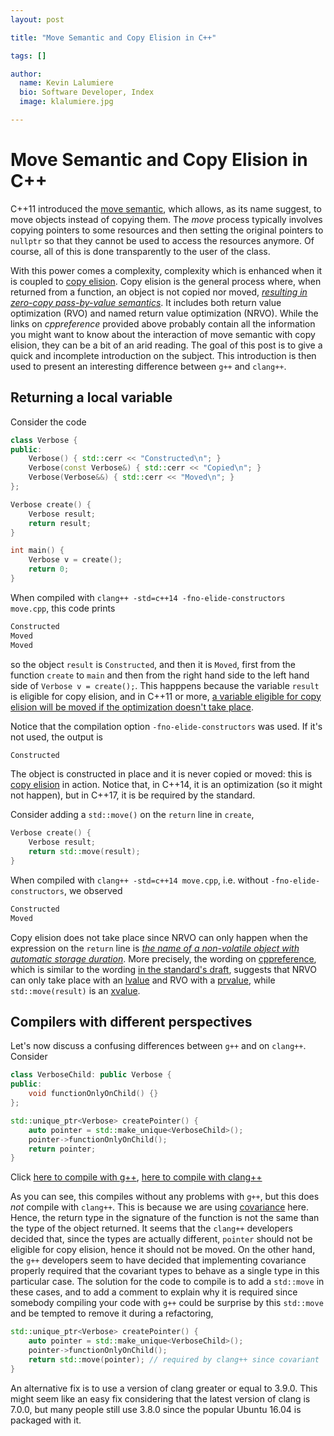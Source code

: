 ```yaml
---
layout: post

title: "Move Semantic and Copy Elision in C++"

tags: []

author:
  name: Kevin Lalumiere
  bio: Software Developer, Index
  image: klalumiere.jpg

---
```


# Move Semantic and Copy Elision in C++

C++11 introduced the [move semantic](https://en.cppreference.com/w/cpp/utility/move), which allows, as its name suggest, to move objects instead of copying them.
The *move* process typically involves copying pointers to some resources and then setting the original pointers to `nullptr` so that they cannot be used to access the resources anymore.
Of course, all of this is done transparently to the user of the class.

With this power comes a complexity, complexity which is enhanced when it is coupled to [copy elision](https://en.cppreference.com/w/cpp/language/copy_elision).
Copy elision is the general process where, when returned from a function, an object is not copied nor moved, [*resulting in zero-copy pass-by-value semantics*](https://en.cppreference.com/w/cpp/language/copy_elision).
It includes both return value optimization (RVO) and named return value optimization (NRVO).
While the links on *cppreference* provided above probably contain all the information you might want to know about the interaction of move semantic with copy elision, they can be a bit of an arid reading.
The goal of this post is to give a quick and incomplete introduction on the subject.
This introduction is then used to present an interesting difference between `g++` and `clang++`.
<!-- more -->

## Returning a local variable

Consider the code

```c++
class Verbose {
public:
    Verbose() { std::cerr << "Constructed\n"; }
    Verbose(const Verbose&) { std::cerr << "Copied\n"; }
    Verbose(Verbose&&) { std::cerr << "Moved\n"; }
};

Verbose create() {
    Verbose result;
    return result;
}

int main() {
    Verbose v = create();
    return 0;
}
```

When compiled with `clang++ -std=c++14 -fno-elide-constructors move.cpp`, this code prints

```bash
Constructed
Moved
Moved
```
so the object `result` is `Constructed`, and then it is `Moved`, first from the function `create` to `main` and then from the right hand side to the left hand side of `Verbose v = create();`.
This happpens because the variable `result` is eligible for copy elision, and in C++11 or more, [a variable eligible for copy elision will be moved if the optimization doesn't take place](https://en.cppreference.com/w/cpp/language/copy_elision).

Notice that the compilation option `-fno-elide-constructors` was used.
If it's not used, the output is

```bash
Constructed
```
The object is constructed in place and it is never copied or moved: this is [copy elision](https://en.cppreference.com/w/cpp/language/copy_elision) in action.
Notice that, in C++14, it is an optimization (so it might not happen), but in C++17, it is be required by the standard.

Consider adding a `std::move()` on the `return` line in `create`,

```c++
Verbose create() {
    Verbose result;
    return std::move(result);
}
```
When compiled with `clang++ -std=c++14 move.cpp`, i.e. without `-fno-elide-constructors`, we observed

```bash
Constructed
Moved
```
Copy elision does not take place since NRVO can only happen when the expression on the `return` line is [*the name of a non-volatile object with automatic storage duration*](https://en.cppreference.com/w/cpp/language/copy_elision).
More precisely, the wording on [cppreference](https://en.cppreference.com/w/cpp/language/copy_elision), which is similar to the wording [in the standard's draft](http://www.open-std.org/jtc1/sc22/wg21/docs/papers/2014/n4296.pdf), suggests that NRVO can only take place with an [lvalue](https://en.cppreference.com/w/cpp/language/value_category) and RVO with a [prvalue](https://en.cppreference.com/w/cpp/language/value_category), while `std::move(result)` is an [xvalue](https://en.cppreference.com/w/cpp/language/value_category).

## Compilers with different perspectives

Let's now discuss a confusing differences between `g++` and on `clang++`.
Consider

```c++
class VerboseChild: public Verbose {
public:
    void functionOnlyOnChild() {}
};

std::unique_ptr<Verbose> createPointer() {
    auto pointer = std::make_unique<VerboseChild>();
    pointer->functionOnlyOnChild();
    return pointer;
}
```
Click <a href="https://gcc.godbolt.org/#g:!((g:!((g:!((h:codeEditor,i:(j:1,lang:c%2B%2B,source:'%23include+%3Ciostream%3E%0A%23include+%3Cmemory%3E%0A%0Aclass+Verbose+%7B%0Apublic:%0A++++Verbose()+%7B+std::cerr+%3C%3C+%22Constructed%5Cn%22%3B+%7D%0A++++Verbose(const+Verbose%26)+%7B+std::cerr+%3C%3C+%22Copied%5Cn%22%3B+%7D%0A++++Verbose(Verbose%26%26)+%7B+std::cerr+%3C%3C+%22Moved%5Cn%22%3B+%7D%0A%7D%3B%0A%0Aclass+VerboseChild:+public+Verbose+%7B%0Apublic:%0A++++void+functionOnlyOnChild()+%7B%7D%0A%7D%3B%0A%0Astd::unique_ptr%3CVerbose%3E+createPointer()+%7B%0A++++auto+pointer+%3D+std::make_unique%3CVerboseChild%3E()%3B%0A++++pointer-%3EfunctionOnlyOnChild()%3B%0A++++return+pointer%3B%0A%7D%0A%0AVerbose+create()+%7B%0A++++Verbose+result%3B%0A++++return+result%3B%0A%7D%0A%0Aint+main()+%7B%0A++++Verbose+v+%3D+create()%3B%0A++++return+0%3B%0A%7D'),l:'5',n:'0',o:'C%2B%2B+source+%231',t:'0')),k:50,l:'4',n:'0',o:'',s:0,t:'0'),(g:!((g:!((h:compiler,i:(compiler:g540,filters:(b:'1',binary:'1',commentOnly:'1',demangle:'1',directives:'1',execute:'1',intel:'1',trim:'1'),lang:c%2B%2B,libs:!(),options:'-std%3Dc%2B%2B14',source:1),l:'5',n:'0',o:'x86-64+gcc+5.4+(Editor+%231,+Compiler+%231)+C%2B%2B',t:'0')),header:(),k:50,l:'4',m:9.015256588072125,n:'0',o:'',s:0,t:'0'),(g:!((h:output,i:(compiler:1,editor:1,wrap:'1'),l:'5',n:'0',o:'%231+with+x86-64+gcc+5.4',t:'0')),header:(),l:'4',m:90.98474341192791,n:'0',o:'',s:0,t:'0')),k:50,l:'3',n:'0',o:'',t:'0')),l:'2',n:'0',o:'',t:'0')),version:4">here to compile with g++</a>, <a href="https://gcc.godbolt.org/#g:!((g:!((g:!((h:codeEditor,i:(j:1,lang:c%2B%2B,source:'%23include+%3Ciostream%3E%0A%23include+%3Cmemory%3E%0A%0Aclass+Verbose+%7B%0Apublic:%0A++++Verbose()+%7B+std::cerr+%3C%3C+%22Constructed%5Cn%22%3B+%7D%0A++++Verbose(const+Verbose%26)+%7B+std::cerr+%3C%3C+%22Copied%5Cn%22%3B+%7D%0A++++Verbose(Verbose%26%26)+%7B+std::cerr+%3C%3C+%22Moved%5Cn%22%3B+%7D%0A%7D%3B%0A%0Aclass+VerboseChild:+public+Verbose+%7B%0Apublic:%0A++++void+functionOnlyOnChild()+%7B%7D%0A%7D%3B%0A%0Astd::unique_ptr%3CVerbose%3E+createPointer()+%7B%0A++++auto+pointer+%3D+std::make_unique%3CVerboseChild%3E()%3B%0A++++pointer-%3EfunctionOnlyOnChild()%3B%0A++++return+pointer%3B%0A%7D%0A%0AVerbose+create()+%7B%0A++++Verbose+result%3B%0A++++return+result%3B%0A%7D%0A%0Aint+main()+%7B%0A++++Verbose+v+%3D+create()%3B%0A++++return+0%3B%0A%7D'),l:'5',n:'0',o:'C%2B%2B+source+%231',t:'0')),k:50,l:'4',n:'0',o:'',s:0,t:'0'),(g:!((g:!((h:compiler,i:(compiler:clang380,filters:(b:'1',binary:'1',commentOnly:'1',demangle:'1',directives:'1',execute:'1',intel:'1',trim:'1'),lang:c%2B%2B,libs:!(),options:'-std%3Dc%2B%2B14',source:1),l:'5',n:'0',o:'x86-64+clang+3.8+(Editor+%231,+Compiler+%231)+C%2B%2B',t:'0')),header:(),k:50,l:'4',m:9.015256588072125,n:'0',o:'',s:0,t:'0'),(g:!((h:output,i:(compiler:1,editor:1,wrap:'1'),l:'5',n:'0',o:'%231+with+x86-64+clang+3.8',t:'0')),header:(),l:'4',m:90.98474341192791,n:'0',o:'',s:0,t:'0')),k:50,l:'3',n:'0',o:'',t:'0')),l:'2',n:'0',o:'',t:'0')),version:4">here to compile with clang++</a>

As you can see, this compiles without any problems with `g++`, but this does *not* compile with `clang++`.
This is because we are using [covariance](https://cpptruths.blogspot.com/2015/11/covariance-and-contravariance-in-c.html) here.
Hence, the return type in the signature of the function is not the same than the type of the object returned.
It seems that the `clang++` developers decided that, since the types are actually different, `pointer` should not be eligible for copy elision, hence it should not be moved.
On the other hand, the `g++` developers seem to have decided that implementing covariance properly required that the covariant types to behave as a single type in this particular case.
The solution for the code to compile is to add a `std::move` in these cases, and to add a comment to explain why it is required since somebody compiling your code with `g++` could be surprise by this `std::move` and be tempted to remove it during a refactoring,

```c++
std::unique_ptr<Verbose> createPointer() {
    auto pointer = std::make_unique<VerboseChild>();
    pointer->functionOnlyOnChild();
    return std::move(pointer); // required by clang++ since covariant
}
```

An alternative fix is to use a version of clang greater or equal to 3.9.0.
This might seem like an easy fix considering that the latest version of clang is 7.0.0, but many people still use 3.8.0 since the popular Ubuntu 16.04 is packaged with it.
